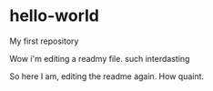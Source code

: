 hello-world
===========

My first repository

Wow i'm editing a readmy file. such interdasting

So here I am, editing the readme again. How quaint.
